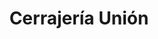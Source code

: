 ---
title: "Cerrajería Unión"
url: /san-nicolas-de-los-garza/cerrajeria-union/
shop: Schlüsseldienst
---
